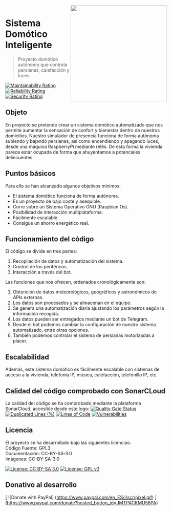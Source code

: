 <img width="300" src="https://www.raspberrypi.org/app/uploads/2017/06/Powered-by-Raspberry-Pi-Logo_Outline-Colour-Screen-500x153.png" align="right" />

# Sistema Domótico Inteligente
> Proyecto domótico autónomo que controla persianas, calefacción y luces.

[![Maintainability Rating](https://sonarcloud.io/api/project_badges/measure?project=davidelinformatico_TFG&metric=sqale_rating)](https://sonarcloud.io/dashboard?id=davidelinformatico_TFG) [![Reliability Rating](https://sonarcloud.io/api/project_badges/measure?project=davidelinformatico_TFG&metric=reliability_rating)](https://sonarcloud.io/dashboard?id=davidelinformatico_TFG) [![Security Rating](https://sonarcloud.io/api/project_badges/measure?project=davidelinformatico_TFG&metric=security_rating)](https://sonarcloud.io/dashboard?id=davidelinformatico_TFG) 

## Objeto
En proyecto se pretende crear un sistema domótico automatizado que nos permite aumentar la sensación de confort y bienestar dentro de nuestros domicilios.
Nuestro simulador de presencia funciona de forma autónoma subiendo y bajando persianas, así como encendiendo y apagando luces, desde una máquina RaspberryPi mediante relés. De esta forma la vivienda parece estar ocupada de forma que ahuyentamos a potenciales delincuentes.

## Puntos básicos
Para ello se han alcanzado algunos objetivos mínimos:
*	El sistema domótico funciona de forma autónoma.
*	Es un proyecto de bajo coste y asequible.
*	Corre sobre un Sistema Operativo GNU (Raspbian Os).
*	Posibilidad de interacción multiplataforma.
*	Fácilmente escalable.
*	Consigue un ahorro energético real.

## Funcionamiento del código

El código se divide en tres partes:
1.	Recopilación de datos y automatización del sistema.
2.  Control de los periféricos.
3.	Interacción a través del bot.

Las funciones que nos ofrecen, ordenados cronológicamente son:
1. Obtención de datos meteorológicos, geográficos y astronómicos de APIs externas.
2. Los datos son procesados y se almacenan en el equipo.
3. Se genera una automatización diaria ajustando los parámetros según la información recogida.
4. Los datos pueden ser entregados mediante un bot de Telegram.
5. Desde el bot podemos cambiar la configuración de nuestro sistema automatizado, entre otras opciones.
6. También podemos controlar el sistema de persianas motorizadas a placer.

## Escalabilidad
Además, este sistema domótico es fácilmente escalable con sistemas de acceso a la vivienda, telefonía IP, música, calefacción, telefonillo IP, etc.

## Calidad del código comprobado con SonarCLoud
La calidad del código se ha comprobado mediante la plataforma SonarCloud, accesible desde este logo:
[![Quality Gate Status](https://sonarcloud.io/api/project_badges/measure?project=davidelinformatico_TFG&metric=alert_status)](https://sonarcloud.io/dashboard?id=davidelinformatico_TFG)
[![Duplicated Lines (%)](https://sonarcloud.io/api/project_badges/measure?project=davidelinformatico_TFG&metric=duplicated_lines_density)](https://sonarcloud.io/dashboard?id=davidelinformatico_TFG) [![Lines of Code](https://sonarcloud.io/api/project_badges/measure?project=davidelinformatico_TFG&metric=ncloc)](https://sonarcloud.io/dashboard?id=davidelinformatico_TFG)  [![Vulnerabilities](https://sonarcloud.io/api/project_badges/measure?project=davidelinformatico_TFG&metric=vulnerabilities)](https://sonarcloud.io/dashboard?id=davidelinformatico_TFG)

## Licencia
El proyecto se ha desarrollado bajo las siguientes licencias:  
Código Fuente:	GPL3  
Documentación:	CC-BY-SA-3.0  
Imágenes:		CC-BY-SA-3.0  

[![License: CC BY-SA 3.0](https://licensebuttons.net/l/by-sa/3.0/es/88x31.png)](https://creativecommons.org/licenses/by-sa/3.0/) [![License: GPL v3](https://img.shields.io/badge/License-GPLv3-blue.svg)](https://www.gnu.org/licenses/gpl-3.0) 

## Donativo al desarrollo
[
  ![Donate with PayPal]
  (https://www.paypal.com/en_ES/i/scr/pixel.gif)
]
(https://www.paypal.com/donate?hosted_button_id=JMTPACKMU58PA)
